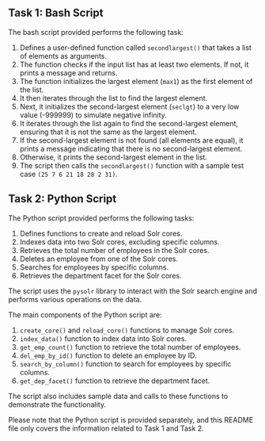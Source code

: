 ## Task 1: Bash Script

The bash script provided performs the following task:

1. Defines a user-defined function called `secondlargest()` that takes a list of elements as arguments.
2. The function checks if the input list has at least two elements. If not, it prints a message and returns.
3. The function initializes the largest element (`max1`) as the first element of the list.
4. It then iterates through the list to find the largest element.
5. Next, it initializes the second-largest element (`seclgt`) to a very low value (-999999) to simulate negative infinity.
6. It iterates through the list again to find the second-largest element, ensuring that it is not the same as the largest element.
7. If the second-largest element is not found (all elements are equal), it prints a message indicating that there is no second-largest element.
8. Otherwise, it prints the second-largest element in the list.
9. The script then calls the `secondlargest()` function with a sample test case `(25 7 6 21 18 28 2 31)`.

## Task 2: Python Script

The Python script provided performs the following tasks:

1. Defines functions to create and reload Solr cores.
2. Indexes data into two Solr cores, excluding specific columns.
3. Retrieves the total number of employees in the Solr cores.
4. Deletes an employee from one of the Solr cores.
5. Searches for employees by specific columns.
6. Retrieves the department facet for the Solr cores.

The script uses the `pysolr` library to interact with the Solr search engine and performs various operations on the data.

The main components of the Python script are:

1. `create_core()` and `reload_core()` functions to manage Solr cores.
2. `index_data()` function to index data into Solr cores.
3. `get_emp_count()` function to retrieve the total number of employees.
4. `del_emp_by_id()` function to delete an employee by ID.
5. `search_by_column()` function to search for employees by specific columns.
6. `get_dep_facet()` function to retrieve the department facet.

The script also includes sample data and calls to these functions to demonstrate the functionality.

Please note that the Python script is provided separately, and this README file only covers the information related to Task 1 and Task 2.

